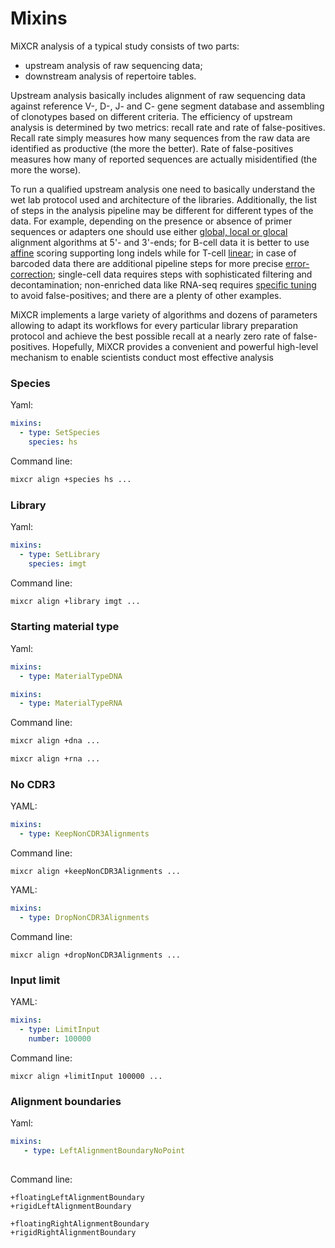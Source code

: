 # Mixins

MiXCR analysis of a typical study consists of two parts:

 - upstream analysis of raw sequencing data;
 - downstream analysis of repertoire tables.

Upstream analysis basically includes alignment of raw sequencing data against reference V-, D-, J- and C- gene segment database and assembling of clonotypes based on different criteria. The efficiency of upstream analysis is determined by two metrics: recall rate and rate of false-positives. Recall rate simply measures how many sequences from the raw data are identified as productive (the more the better). Rate of false-positives measures how many of reported sequences are actually misidentified (the more the worse).

To run a qualified upstream analysis one need to basically understand the wet lab protocol used and architecture of the libraries. Additionally, the list of steps in the analysis pipeline may be different for different types of the data.  For example, depending on the presence or absence of primer sequences or adapters one should use either [global, local or glocal](https://en.wikipedia.org/wiki/Sequence_alignment#Global_and_local_alignments) alignment algorithms at 5'- and 3'-ends; for B-cell data it is better to use [affine](https://en.wikipedia.org/wiki/Gap_penalty#Affine) scoring supporting long indels while for T-cell [linear](https://en.wikipedia.org/wiki/Gap_penalty#Linear); in case of barcoded data there are additional pipeline steps for more precise [error-correction](https://pubmed.ncbi.nlm.nih.gov/24793455/); single-cell data requires steps with sophisticated filtering and decontamination; non-enriched data like RNA-seq requires [specific tuning](https://www.nature.com/articles/nbt.3979) to avoid false-positives; and there are a plenty of other examples. 


MiXCR implements a large variety of algorithms and dozens of parameters allowing to adapt its workflows for every particular library preparation protocol and achieve the best possible recall at a nearly zero rate of false-positives. Hopefully, MiXCR provides a convenient and powerful high-level mechanism to enable scientists conduct most effective analysis   





### Species

Yaml:
```yaml
mixins:
  - type: SetSpecies
    species: hs
```

Command line:
```sh
mixcr align +species hs ...
```

### Library

Yaml:
```yaml
mixins:
  - type: SetLibrary
    species: imgt
```

Command line:
```sh
mixcr align +library imgt ...
```

### Starting material type


Yaml:
```yaml
mixins:
  - type: MaterialTypeDNA
```

```yaml
mixins:
  - type: MaterialTypeRNA
```

Command line:
```sh
mixcr align +dna ...
```

```sh
mixcr align +rna ...
```


### No CDR3 

YAML:
```yaml
mixins:
  - type: KeepNonCDR3Alignments
```

Command line:
```shell
mixcr align +keepNonCDR3Alignments ...
```


YAML:
```yaml
mixins:
  - type: DropNonCDR3Alignments
```

Command line:
```shell
mixcr align +dropNonCDR3Alignments ...
```

### Input limit


YAML:
```yaml
mixins:
  - type: LimitInput
    number: 100000
```

Command line:
```shell
mixcr align +limitInput 100000 ...
```

### Alignment boundaries

Yaml:
```yaml
mixins:
   - type: LeftAlignmentBoundaryNoPoint
     

```


Command line:
```shell
+floatingLeftAlignmentBoundary
+rigidLeftAlignmentBoundary

+floatingRightAlignmentBoundary
+rigidRightAlignmentBoundary
```